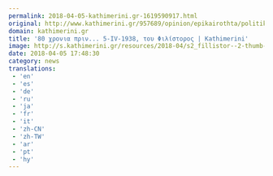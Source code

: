 ```yaml
---
permalink: 2018-04-05-kathimerini.gr-1619590917.html
original: http://www.kathimerini.gr/957689/opinion/epikairothta/politikh/80-xronia-prin-5-iv-1938
domain: kathimerini.gr
title: '80 χρoνια πριν... 5-IV-1938, του Φιλίστορος | Kathimerini'
image: http://s.kathimerini.gr/resources/2018-04/s2_fillistor--2-thumb-large.jpg
date: 2018-04-05 17:48:30
category: news
translations: 
 - 'en'
 - 'es'
 - 'de'
 - 'ru'
 - 'ja'
 - 'fr'
 - 'it'
 - 'zh-CN'
 - 'zh-TW'
 - 'ar'
 - 'pt'
 - 'hy'
---
```


